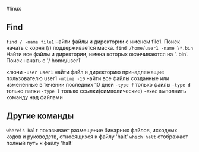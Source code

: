 #linux
## Find
`find / -name file1`	найти файлы и директории с именем file1. Поиск начать с корня (/) поддерживается маска.
`find /home/user1 -name \*.bin`		Найти все файлы и директории, имена которых оканчиваются на '. bin'.  Поиск начать с '/ home/user1'

ключи
`-user user1`		найти файл и директорию принадлежащие пользователю user1
`-mtime -10`		найти все файлы созданные или изменённые в течении
последних 10 дней
`-type f`	только файлы
`-type d`	только папки
`-type l`	только ссылки(символические)
`-exec`		выполнить команду над файлами


## Другие команды
`whereis halt`	показывает размещение бинарных файлов, исходных кодов и
руководств, относящихся к файлу 'halt'
`which halt`	отображает полный путь к файлу 'halt'



